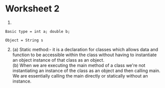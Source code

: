 # Worksheet 2

1.
```
Basic type = int a; double b;
```
```
Object = String s
```
2. <p> (a) Static method:- it is a declaration for classes which allows data and function to be accessible within the class without having to instantiate an object instance of that class as an object. <br> (b) When we are executing the main method of a class we're not instantiating an instance of the class as an object and then calling main. We are essentially calling the main directly or statically without an instance.
